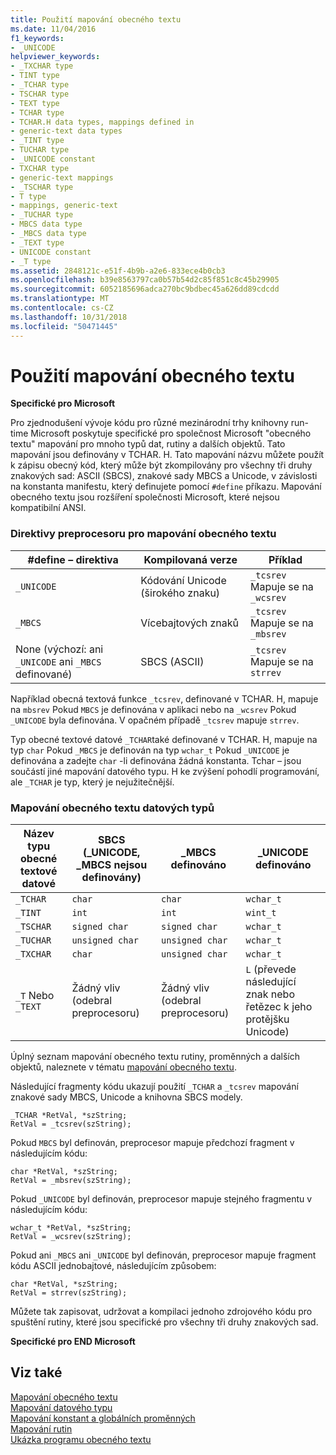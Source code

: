 ```yaml
---
title: Použití mapování obecného textu
ms.date: 11/04/2016
f1_keywords:
- _UNICODE
helpviewer_keywords:
- _TXCHAR type
- TINT type
- _TCHAR type
- TSCHAR type
- TEXT type
- TCHAR type
- TCHAR.H data types, mappings defined in
- generic-text data types
- _TINT type
- TUCHAR type
- _UNICODE constant
- TXCHAR type
- generic-text mappings
- _TSCHAR type
- T type
- mappings, generic-text
- _TUCHAR type
- MBCS data type
- _MBCS data type
- _TEXT type
- UNICODE constant
- _T type
ms.assetid: 2848121c-e51f-4b9b-a2e6-833ece4b0cb3
ms.openlocfilehash: b39e8563797ca0b57b54d2c85f851c8c45b29905
ms.sourcegitcommit: 6052185696adca270bc9bdbec45a626dd89cdcdd
ms.translationtype: MT
ms.contentlocale: cs-CZ
ms.lasthandoff: 10/31/2018
ms.locfileid: "50471445"
---
```

# <a name="using-generic-text-mappings"></a>Použití mapování obecného textu

**Specifické pro Microsoft**

Pro zjednodušení vývoje kódu pro různé mezinárodní trhy knihovny run-time Microsoft poskytuje specifické pro společnost Microsoft "obecného textu" mapování pro mnoho typů dat, rutiny a dalších objektů. Tato mapování jsou definovány v TCHAR. H. Tato mapování názvu můžete použít k zápisu obecný kód, který může být zkompilovány pro všechny tři druhy znakových sad: ASCII (SBCS), znakové sady MBCS a Unicode, v závislosti na konstanta manifestu, který definujete pomocí `#define` příkazu. Mapování obecného textu jsou rozšíření společnosti Microsoft, které nejsou kompatibilní ANSI.

### <a name="preprocessor-directives-for-generic-text-mappings"></a>Direktivy preprocesoru pro mapování obecného textu

|#define – direktiva|Kompilovaná verze|Příklad|
|--------------|----------------------|-------------|
|`_UNICODE`|Kódování Unicode (širokého znaku)|`_tcsrev` Mapuje se na `_wcsrev`|
|`_MBCS`|Vícebajtových znaků|`_tcsrev` Mapuje se na `_mbsrev`|
|None (výchozí: ani `_UNICODE` ani `_MBCS` definované)|SBCS (ASCII)|`_tcsrev` Mapuje se na `strrev`|

Například obecná textová funkce `_tcsrev`, definované v TCHAR. H, mapuje na `mbsrev` Pokud `MBCS` je definována v aplikaci nebo na `_wcsrev` Pokud `_UNICODE` byla definována. V opačném případě `_tcsrev` mapuje `strrev`.

Typ obecné textové datové `_TCHAR`také definované v TCHAR. H, mapuje na typ `char` Pokud `_MBCS` je definován na typ `wchar_t` Pokud `_UNICODE` je definována a zadejte `char` -li definována žádná konstanta. Tchar – jsou součástí jiné mapování datového typu. H ke zvýšení pohodlí programování, ale `_TCHAR` je typ, který je nejužitečnější.

### <a name="generic-text-data-type-mappings"></a>Mapování obecného textu datových typů

|Název typu obecné textové datové|SBCS (_UNICODE, _MBCS nejsou definovány)|_MBCS definováno|_UNICODE definováno|
|----------------------------------|--------------------------------------------|--------------------|-----------------------|
|`_TCHAR`|`char`|`char`|`wchar_t`|
|`_TINT`|`int`|`int`|`wint_t`|
|`_TSCHAR`|`signed char`|`signed char`|`wchar_t`|
|`_TUCHAR`|`unsigned char`|`unsigned char`|`wchar_t`|
|`_TXCHAR`|`char`|`unsigned char`|`wchar_t`|
|`_T` Nebo `_TEXT`|Žádný vliv (odebral preprocesoru)|Žádný vliv (odebral preprocesoru)|`L` (převede následující znak nebo řetězec k jeho protějšku Unicode)|

Úplný seznam mapování obecného textu rutiny, proměnných a dalších objektů, naleznete v tématu [mapování obecného textu](../c-runtime-library/generic-text-mappings.md).

Následující fragmenty kódu ukazují použití `_TCHAR` a `_tcsrev` mapování znakové sady MBCS, Unicode a knihovna SBCS modely.

```
_TCHAR *RetVal, *szString;
RetVal = _tcsrev(szString);
```

Pokud `MBCS` byl definován, preprocesor mapuje předchozí fragment v následujícím kódu:

```
char *RetVal, *szString;
RetVal = _mbsrev(szString);
```

Pokud `_UNICODE` byl definován, preprocesor mapuje stejného fragmentu v následujícím kódu:

```
wchar_t *RetVal, *szString;
RetVal = _wcsrev(szString);
```

Pokud ani `_MBCS` ani `_UNICODE` byl definován, preprocesor mapuje fragment kódu ASCII jednobajtové, následujícím způsobem:

```
char *RetVal, *szString;
RetVal = strrev(szString);
```

Můžete tak zapisovat, udržovat a kompilaci jednoho zdrojového kódu pro spuštění rutiny, které jsou specifické pro všechny tři druhy znakových sad.

**Specifické pro END Microsoft**

## <a name="see-also"></a>Viz také

[Mapování obecného textu](../c-runtime-library/generic-text-mappings.md)<br/>
[Mapování datového typu](../c-runtime-library/data-type-mappings.md)<br/>
[Mapování konstant a globálních proměnných](../c-runtime-library/constant-and-global-variable-mappings.md)<br/>
[Mapování rutin](../c-runtime-library/routine-mappings.md)<br/>
[Ukázka programu obecného textu](../c-runtime-library/a-sample-generic-text-program.md)
